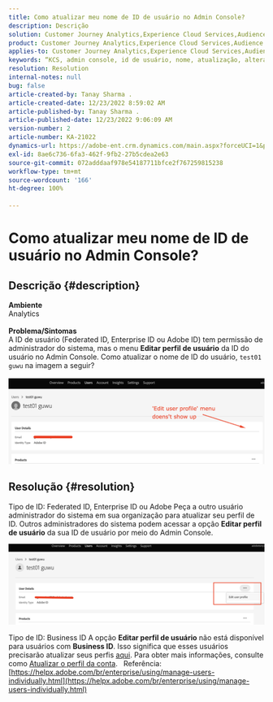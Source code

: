 ```yaml
---
title: Como atualizar meu nome de ID de usuário no Admin Console?
description: Descrição
solution: Customer Journey Analytics,Experience Cloud Services,Audience Manager,Experience Cloud,Analytics,Target,Admin
product: Customer Journey Analytics,Experience Cloud Services,Audience Manager,Experience Cloud,Analytics,Target,Admin
applies-to: Customer Journey Analytics,Experience Cloud Services,Audience Manager,Experience Cloud,Analytics,Target,Admin
keywords: “KCS, admin console, id de usuário, nome, atualização, alteração, ”
resolution: Resolution
internal-notes: null
bug: false
article-created-by: Tanay Sharma .
article-created-date: 12/23/2022 8:59:02 AM
article-published-by: Tanay Sharma .
article-published-date: 12/23/2022 9:06:09 AM
version-number: 2
article-number: KA-21022
dynamics-url: https://adobe-ent.crm.dynamics.com/main.aspx?forceUCI=1&pagetype=entityrecord&etn=knowledgearticle&id=471ed805-a082-ed11-81ac-6045bd006239
exl-id: 8ae6c736-6fa3-462f-9fb2-27b5cdea2e63
source-git-commit: 072adddaaf978e54187711bfce2f767259815238
workflow-type: tm+mt
source-wordcount: '166'
ht-degree: 100%

---
```


# Como atualizar meu nome de ID de usuário no Admin Console?

## Descrição {#description}

<b>Ambiente</b><br>Analytics<br> <br><b>Problema/Sintomas</b><br>A ID de usuário (Federated ID, Enterprise ID ou Adobe ID) tem permissão de administrador do sistema, mas o menu <b>Editar perfil de usuário</b> da ID do usuário no Admin Console. Como atualizar o nome de ID do usuário, `test01 guwu` na imagem a seguir?<br>
<br>![](assets/___4a1ed805-a082-ed11-81ac-6045bd006239___.png)<br>

## Resolução {#resolution}


Tipo de ID: Federated ID, Enterprise ID ou Adobe
Peça a outro usuário administrador do sistema em sua organização para atualizar seu perfil de ID. Outros administradores do sistema podem acessar a opção <b>Editar perfil de usuário</b> da sua ID de usuário por meio do Admin Console.

![](assets/5d528b6b-4667-ed11-9561-6045bd006e5a.png)



Tipo de ID: Business ID
A opção <b>Editar perfil de usuário</b> não está disponível para usuários com <b>Business ID</b>. Isso significa que esses usuários precisarão atualizar seus perfis [aqui](https://account.adobe.com/profile). Para obter mais informações, consulte como [Atualizar o perfil da conta](https://helpx.adobe.com/br/manage-account/using/edit-adobe-account-personal-profile.html).
 
Referência:
[https://helpx.adobe.com/br/enterprise/using/manage-users-individually.html](https://helpx.adobe.com/br/enterprise/using/manage-users-individually.html)
